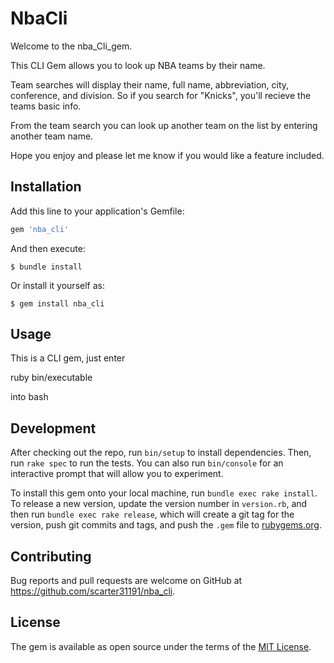 # NbaCli

Welcome to the nba_Cli_gem.

This CLI Gem allows you to look up NBA teams by their name.

Team searches will display their name, full name, abbreviation, city, conference, and division. So if you search for "Knicks", you'll recieve the teams basic info.

From the team search you can look up another team on the list by entering another team name.

Hope you enjoy and please let me know if you would like a feature included.

## Installation

Add this line to your application's Gemfile:

```ruby
gem 'nba_cli'
```

And then execute:

    $ bundle install

Or install it yourself as:

    $ gem install nba_cli

## Usage

This is a CLI gem, just enter

ruby bin/executable

into bash

## Development

After checking out the repo, run `bin/setup` to install dependencies. Then, run `rake spec` to run the tests. You can also run `bin/console` for an interactive prompt that will allow you to experiment.

To install this gem onto your local machine, run `bundle exec rake install`. To release a new version, update the version number in `version.rb`, and then run `bundle exec rake release`, which will create a git tag for the version, push git commits and tags, and push the `.gem` file to [rubygems.org](https://rubygems.org).

## Contributing

Bug reports and pull requests are welcome on GitHub at https://github.com/scarter31191/nba_cli.

## License

The gem is available as open source under the terms of the [MIT License](https://opensource.org/licenses/MIT).
